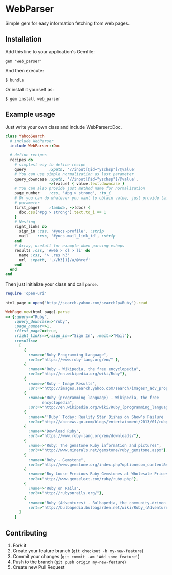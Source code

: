 # WebParser

Simple gem for easy information fetching from web pages.

## Installation

Add this line to your application's Gemfile:

    gem 'web_parser'

And then execute:

    $ bundle

Or install it yourself as:

    $ gem install web_parser

## Example usage

Just write your own class and include WebParser::Doc.

```ruby
class YahooSearch
  # include WebParser
  include WebParser::Doc

  # define recipes
  recipes do
    # simplest way to define recipe
    query          :xpath, '//input[@id="yschsp"]/@value'
    # You can use simple normalization as last parameter
    query_downcase :xpath, '//input[@id="yschsp"]/@value',
                   ->(value) { value.text.downcase }
    # You can also provide just method name for normalization
    page_number    :css, '#pg > strong', :to_i
    # Or you can do whatever you want to obtain value, just provide lambda as
    # parameter
    first_page?    :lambda, ->(doc) {
      doc.css('#pg > strong').text.to_i == 1
    }
    # Nesting
    right_links do
      sign_in :css, '#yucs-profile', :strip
      mail    :css, '#yucs-mail_link_id', :strip
    end
    # Array, usefull for example when parsing eshops
    results :css, '#web > ol > li' do
      name :css, '> .res h3'
      url  :xpath, './/h3[1]/a/@href'
    end
  end
end
```

Then just initialize your class and call `parse`.

```ruby
require 'open-uri'

html_page = open('http://search.yahoo.com/search?p=Ruby').read

WebPage.new(html_page).parse
=> {:query=>"Ruby",
    :query_downcase=>"ruby",
    :page_number=>1,
    :first_page?=>true,
    :right_links=>{:sign_in=>"Sign In", :mail=>"Mail"},
    :results=>
      [
        {
          :name=>"Ruby Programming Language",
          :url=>"https://www.ruby-lang.org/en/" },
        {
          :name=>"Ruby - Wikipedia, the free encyclopedia",
          :url=>"http://en.wikipedia.org/wiki/Ruby"},
        {
          :name=>"Ruby - Image Results",
          :url=>"http://images.search.yahoo.com/search/images?_adv_prop=image&va=Ruby"},
        {
          :name=>"Ruby (programming language) - Wikipedia, the free
                encyclopedia",
          :url=>"http://en.wikipedia.org/wiki/Ruby_(programming_language)"},
        {
          :name=>"‘Ruby’ Today: Reality Star Dishes on Show’s Failure ...",
          :url=>"http://abcnews.go.com/blogs/entertainment/2013/01/ruby-today-reality-star-dishes-on-shows-failure/"},
        {
          :name=>"Download Ruby",
          :url=>"https://www.ruby-lang.org/en/downloads/"},
        {
          :name=>"Ruby: The gemstone Ruby information and pictures",
          :url=>"http://www.minerals.net/gemstone/ruby_gemstone.aspx"},
        {
          :name=>"Ruby - Gemstone",
          :url=>"http://www.gemstone.org/index.php?option=com_content&view=article&id=85:ruby&catid=1:gem-by-gem&Itemid=14"},
        {
          :name=>"Buy Loose Precious Ruby Gemstones at Wholesale Prices from ...",
          :url=>"http://www.gemselect.com/ruby/ruby.php"},
        {
          :name=>"Ruby on Rails",
          :url=>"http://rubyonrails.org/"},
        {
          :name=>"Ruby (Adventures) - Bulbapedia, the community-driven Pokémon ...",
          :url=>"http://bulbapedia.bulbagarden.net/wiki/Ruby_(Adventures)"}
      ]
    }

```

## Contributing

1. Fork it
2. Create your feature branch (`git checkout -b my-new-feature`)
3. Commit your changes (`git commit -am 'Add some feature'`)
4. Push to the branch (`git push origin my-new-feature`)
5. Create new Pull Request
